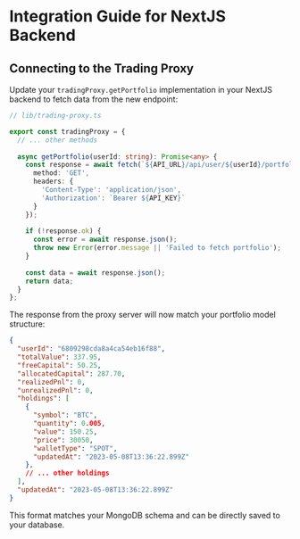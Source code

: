 # Integration Guide for NextJS Backend

## Connecting to the Trading Proxy

Update your `tradingProxy.getPortfolio` implementation in your NextJS backend to fetch data from the new endpoint:

```typescript
// lib/trading-proxy.ts

export const tradingProxy = {
  // ... other methods
  
  async getPortfolio(userId: string): Promise<any> {
    const response = await fetch(`${API_URL}/api/user/${userId}/portfolio`, {
      method: 'GET',
      headers: {
        'Content-Type': 'application/json',
        'Authorization': `Bearer ${API_KEY}`
      }
    });
    
    if (!response.ok) {
      const error = await response.json();
      throw new Error(error.message || 'Failed to fetch portfolio');
    }
    
    const data = await response.json();
    return data;
  }
};
```

The response from the proxy server will now match your portfolio model structure:

```json
{
  "userId": "6809298cda8a4ca54eb16f88",
  "totalValue": 337.95,
  "freeCapital": 50.25,
  "allocatedCapital": 287.70,
  "realizedPnl": 0,
  "unrealizedPnl": 0,
  "holdings": [
    {
      "symbol": "BTC",
      "quantity": 0.005,
      "value": 150.25,
      "price": 30050,
      "walletType": "SPOT",
      "updatedAt": "2023-05-08T13:36:22.899Z"
    },
    // ... other holdings
  ],
  "updatedAt": "2023-05-08T13:36:22.899Z"
}
```

This format matches your MongoDB schema and can be directly saved to your database.
